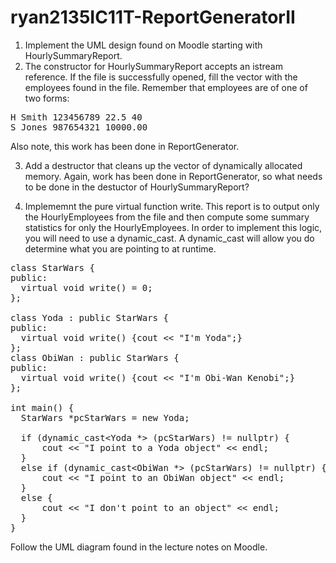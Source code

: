 # ryan2135IC11T-ReportGeneratorII

1. Implement the UML design found on Moodle starting with HourlySummaryReport.
2. The constructor for HourlySummaryReport accepts an istream reference. If the file is successfully opened, fill the vector with the employees found in the file. Remember that employees are of one of two forms:
<pre>
H Smith 123456789 22.5 40
S Jones 987654321 10000.00
</pre>
Also note, this work has been done in ReportGenerator.

3. Add a destructor that cleans up the vector of dynamically allocated memory. Again, work has been done in ReportGenerator, so what needs to be done in the destuctor of HourlySummaryReport?

4. Implememnt the pure virtual function write. This report is to output only the HourlyEmployees from the file and then compute some summary statistics for only the HourlyEmployees. In order to implement this logic, you will need to use a dynamic_cast. A dynamic_cast will allow you do determine what you are pointing to at runtime.

<pre>
class StarWars {
public:
  virtual void write() = 0;
};

class Yoda : public StarWars {
public:
  virtual void write() {cout << "I'm Yoda";}
};
class ObiWan : public StarWars {
public:
  virtual void write() {cout << "I'm Obi-Wan Kenobi";}
};

int main() {
  StarWars *pcStarWars = new Yoda;
  
  if (dynamic_cast&lt;Yoda *&gt; (pcStarWars) != nullptr) {
      cout << "I point to a Yoda object" << endl;
  }
  else if (dynamic_cast&lt;ObiWan *&gt; (pcStarWars) != nullptr) {
      cout << "I point to an ObiWan object" << endl;
  }
  else {
      cout << "I don't point to an object" << endl;
  }
}
</pre>

Follow the UML diagram found in the lecture notes on Moodle.
